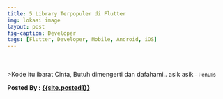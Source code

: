 ```yaml
---
title: 5 Library Terpopuler di Flutter
img: lokasi image
layout: post
fig-caption: Developer
tags: [Flutter, Developer, Mobile, Android, iOS]
---
```


<br>
<br>
>Kode itu ibarat Cinta, Butuh dimengerti dan dafahami.. asik asik<small> - Penulis</small>

<b>Posted By : <a href="{{site.posted1-url}}">{{site.posted1}}</a></b>
